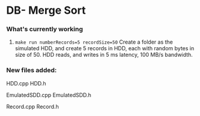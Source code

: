 # DB- Merge Sort

### What's currently working

1. `make run numberRecords=5 recordSize=50`
   Create a folder as the simulated HDD, and create 5 records in HDD, each with random bytes in size of 50. HDD reads, and writes in 5 ms latency, 100 MB/s bandwidth.

### New files added:

HDD.cpp
HDD.h

EmulatedSDD.cpp
EmulatedSDD.h

Record.cpp
Record.h
